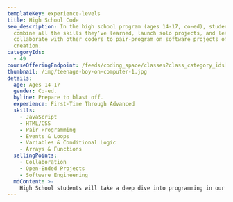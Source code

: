 ```yaml
---
templateKey: experience-levels
title: High School Code
seo_description: In the high school program (ages 14-17, co-ed), students will
  combine all the skills they’ve learned, launch solo projects, and learn to
  collaborate with other coders to pair-program on software projects of their
  creation.
categoryIds:
  - 49
courseOfferingEndpoint: /feeds/coding_space/classes?class_category_ids[]=49
thumbnail: /img/teenage-boy-on-computer-1.jpg
details:
  age: Ages 14-17
  gender: Co-ed.
  byline: Prepare to blast off.
  experience: First-Time Through Advanced
  skills:
    - JavaScript
    - HTML/CSS
    - Pair Programming
    - Events & Loops
    - Variables & Conditional Logic
    - Arrays & Functions
  sellingPoints:
    - Collaboration
    - Open-Ended Projects
    - Software Engineering
  mdContent: >-
    High School students will take a deep dive into programming in our High School accelerator program. They’ll start off with instructional support on a sequence of challenge projects. Midway through the course, students will choose open-ended projects that combine the skills they’ve learned to work on for the duration of the semester. They’ll be encouraged to pair up with other students, providing an authentic team setting for students to collaborate and pair-program on software projects of their creation.
---
```

